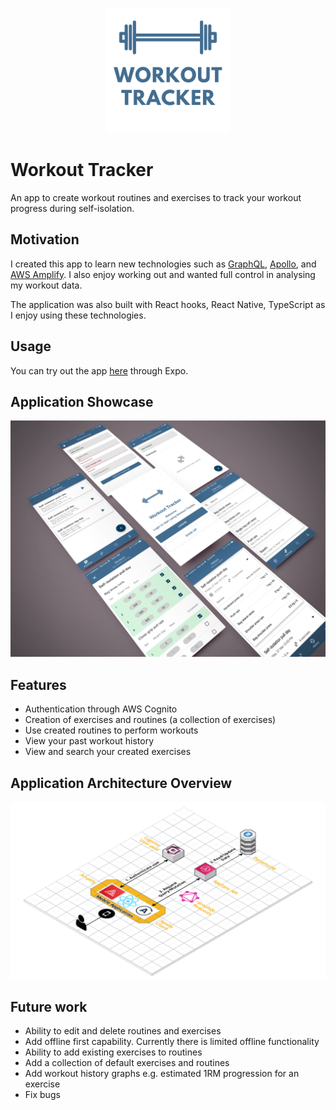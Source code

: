 <p align="center">
  <img src="./docs/images/workout-tracker-logo.png" width="200px" height="200px"/>
</p>

# Workout Tracker
An app to create workout routines and exercises to track your workout progress during self-isolation.

## Motivation

I created this app to learn new technologies such as [GraphQL](https://graphql.org/), [Apollo](https://www.apollographql.com/), and [AWS Amplify](https://aws-amplify.github.io/). I also enjoy working out and wanted full control in analysing my workout data.

The application was also built with React hooks, React Native, TypeScript as I enjoy using these technologies.

## Usage

You can try out the app [here](https://expo.io/@harrisonleach1/workout-tracker) through Expo.

## Application Showcase

![workout-tracker-showcase](./docs/images/workout-tracker-showcase.png)

## Features

- Authentication through AWS Cognito
- Creation of exercises and routines (a collection of exercises)
- Use created routines to perform workouts
- View your past workout history
- View and search your created exercises

## Application Architecture Overview

![workout-tracker-architecture](./docs/images/workout-tracker-architecture.png)

## Future work

- Ability to edit and delete routines and exercises
- Add offline first capability. Currently there is limited offline functionality
- Ability to add existing exercises to routines
- Add a collection of default exercises and routines
- Add workout history graphs e.g. estimated 1RM progression for an exercise
- Fix bugs
